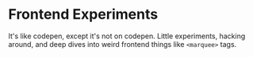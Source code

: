 # Frontend Experiments

It's like codepen, except it's not on codepen. Little experiments, hacking around, and deep dives into weird frontend things like `<marquee>` tags.